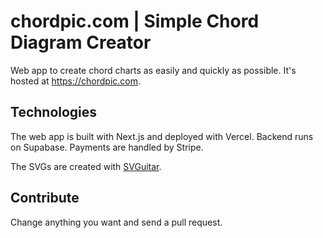 # chordpic.com | Simple Chord Diagram Creator

Web app to create chord charts as easily and quickly as possible. It's hosted at https://chordpic.com.

## Technologies

The web app is built with Next.js and deployed with Vercel. Backend runs on Supabase. Payments are handled by Stripe.

The SVGs are created with [SVGuitar](https://github.com/omnibrain/svguitar).

## Contribute

Change anything you want and send a pull request.
